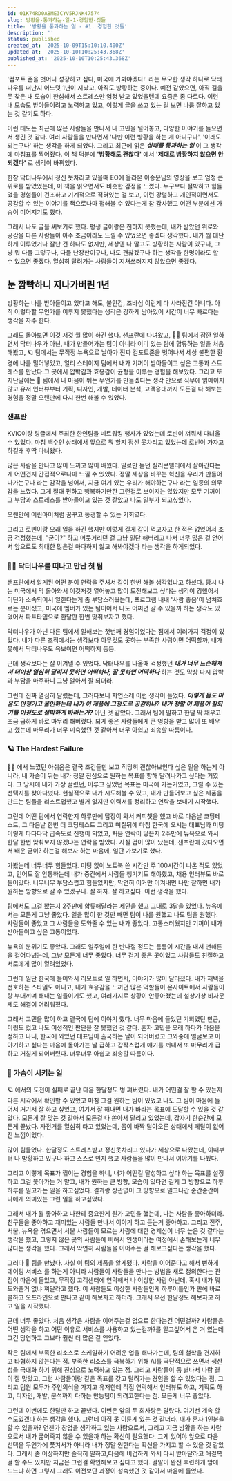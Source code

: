 ```yaml
---
id: 01K74RD0A8ME3CYV5RJNK47574
slug: 방황을-통과하는-일-1-경험한-것들
title: '방황을 통과하는 일 - #1. 경험한 것들'
description: ''
status: published
created_at: '2025-10-09T15:10:10.400Z'
updated_at: '2025-10-10T10:25:43.368Z'
published_at: '2025-10-10T10:25:43.368Z'
---
```


'컴포트 존을 벗어나 성장하고 싶다, 미국에 가봐야겠다!' 라는 무모한 생각 하나로 닥터나우를 떠난지 어느덧 1년이 지났고, 아직도 방황하는 중이다. 예전 같았으면, 아직 길을 못 찾은 내 모습이 한심해서 스트레스만 엄청 받고 있었을텐데 요즘은 좀 다르다. 이런 내 모습도 받아들이려고 노력하고 있고, 이렇게 글을 쓰고 있는 걸 보면 나름 잘하고 있는 것 같기도 하다.

이런 태도는 최근에 많은 사람들을 만나서 내 고민을 털어놓고, 다양한 이야기를 들으면서 생긴 것 같다. 여러 사람들을 만나면서 '나만 이런 방황을 하는 게 아니구나', '이래도 되는구나' 하는 생각을 하게 되었다. 그리고 최근에 읽은 _**실패를 통과하는 일**_ 이 그 생각에 마침표를 찍어줬다. 이 책 덕분에 **'방황해도 괜찮다'** 에서 **'제대로 방황하지 않으면 안 되겠다'** 로 생각이 바뀌었다. 

한창 닥터나우에서 정신 못차리고 있을때 EO에 올라온 이승윤님의 영상을 보고 엄청 큰 위로를 받았었는데, 이 책을 읽으면서도 비슷한 감정을 느꼈다. 누구보다 절박하고 힘들었을 경험들이 건조하고 기계적으로 적혀있는 걸 보고, 이런 강렬하고 개인적이면서도 공감할 수 있는 이야기를 책으로나마 접해볼 수 있다는게 참 감사했고 어떤 부분에선 가슴이 미어지기도 했다. 

그래서 나도 글을 써보기로 했다. 평생 글이랑은 친하지 못했는데, 내가 받았던 위로와 공감을 다른 사람들이 아주 조금이라도 느낄 수 있었으면 좋겠다 생각했다. 내가 뭘 대단하게 이루었거나 잘난 건 하나도 없지만, 세상엔 나 말고도 방황하는 사람이 있구나, 그냥 뭐 다들 그렇구나, 다들 난장판이구나, 나도 괜찮겠구나 하는 생각을 한명이라도 할 수 있으면 좋겠다. 열심히 달려가는 사람들이 지쳐쓰러지지 않았으면 좋겠다.

## 눈 깜빡하니 지나가버린 1년

방황하는 나를 받아들이고 있다고 해도, 불안감, 조바심 이런게 다 사라진건 아니다. 아직 이렇다할 무언가를 이루지 못했다는 생각은 강하게 남아있어 시간이 너무 빠르다는 생각을 자주 한다. 

그래도 돌아보면 이것 저것 뭘 많이 하긴 했다. 샌프란에 다녀왔고, 👨‍🏫 팀에서 잠깐 일하면서 닥터나우가 아닌, 내가 만들어가는 팀이 아니라 이미 있는 팀에 합류하는 일을 처음 해봤고, 🪐 팀에서는 무작정 뉴욕으로 날아가 진짜 컴포트존을 벗어나서 세상 불편한 환경에 나를 밀어넣었고, 얼리 스테이지 팀에서 내가 기꺼이 받아들이고 싶은 고통과 스트레스를 만났다.그 곳에서 압박감과 효용감이 균형을 이루는 경험을 해보았다. 그리고 또 지난달에는 🤝 팀에서 내 마음이 뛰는 무언가를 만들겠다는 생각 만으로 직무에 얽메이지 않고 유저 인터뷰부터 기획, 디자인, 개발, 데이터 분석, 고객응대까지 모든걸 다 해보는 경험을 정말 오랜만에 다시 한번 해볼 수 있었다. 

### 샌프란

KVIC이랑 링글에서 주최한 한인팀들 네트워킹 행사가 있었는데 로빈이 껴줘서 다녀올 수 있었다. 마침 백수인 상태에서 앞으로 뭐 할지 정신 못차리고 있었는데 로빈이 가자고 하길래 후딱 다녀왔다. 

많은 사람을 만나고 많이 느끼고 많이 배웠다. 말로만 듣던 실리콘밸리에서 살아간다는게 어떤건지 간접적으로나마 느낄 수 있었다. 정말 세상을 바꾸는 혁신을 우리가 만들어 나가는구나 라는 감각을 넘어서, 지금 여기 있는 우리가 해야하는구나 라는 일종의 의무감을 느꼈다. 그게 절대 편하고 행복하기만한 그런걸로 보이지는 않았지만 모두 기꺼이 그 부담과 스트레스를 받아들이고 있는 것 같았고 나도 일부가 되고싶었다. 

오랜만에 어린아이처럼 꿈꾸고 동경할 수 있는 기회였다. 

그리고 로빈이랑 오래 일을 하긴 했지만 이렇게 길게 같이 먹고자고 한 적은 없었어서 조금 걱정했는데, "굳이?" 하고 머뭇거리던 걸 그냥 일단 해버리고 나서 너무 많은 걸 얻어서 앞으로도 최대한 많은걸 마다하지 않고 해봐야겠다 라는 생각을 하게되었다.

### 👨‍🏫 닥터나우를 떠나고 만난 첫 팀

샌프란에서 알게된 어떤 분이 연락을 주셔서 같이 한번 해볼 생각없냐고 하셨다. 당시 나는 미국에서 막 돌아와서 이것저것 열어놓고 많이 도전해보고 싶다는 생각이 강했어서 어딘가 소속되어서 일한다는게 좀 부담스러웠는데, 프로그램 내내 '사람 좋음'이 넘쳐흐르는 분이셨고, 미국에 멤버가 있는 팀이어서 나도 어쩌면 갈 수 있을까 하는 생각도 있었어서 파트타임으로 한달만 한번 맞춰보자고 했다. 

닥터나우가 아닌 다른 팀에서 일해보는 첫번째 경험이었다는 점에서 여러가지 걱정이 있었다. 내가 다른 조직에서는 생각보다 아무것도 못하는 부족한 사람이면 어떡할까, 내가 못해서 닥터나우도 욕보이면 어떡하지 등등. 

근데 생각보다는 잘 이겨낼 수 있었다. 닥터나우를 나올때 걱정했던 _**내가 너무 느슨해져서 더이상 열심히 달리지 못하면 어떡하나, 잘 못하면 어떡하나**_ 하는 것도 막상 다시 압박과 부담을 마주하니 그냥 알아서 잘 되더라. 

그런데 진짜 열심히 달렸는데, 그러다보니 자연스레 이런 생각이 들었다. _**이렇게 몸도 마음도 안챙기고 올인하는데 내가 이 제품에 그정도로 공감하나? 내가 정말 이 제품이 잘되기를 이정도로 절박하게 바라는가?**_ 아닌 것 같았다. 그래서 팀에 말하고 한달 딱 채우고 조금 급하게 바로 마무리 해버렸다. 되게 좋은 사람들에게 큰 영향을 받고 많이 또 배우고 했는데 마무리가 너무 미숙했던 것 같아서 너무 아쉽고 죄송할 따름이다.

### 🪐 The Hardest Failure

👨‍🏫 에서 느꼈던 아쉬움은 결국 조건들만 보고 적당히 괜찮아보인다 싶은 일을 하는게 아니라, 내 가슴이 뛰는 내가 정말 진심으로 원하는 목표를 향해 달려나가고 싶다는 거였다. 그 당시에 내가 가장 끌렸던, 이루고 싶었던 목표는 미국에 가는거였고, 그럴 수 있는 선택지를 찾아다녔다. 현실적으로 내가 시도해볼 수 있고, 내가 만들어보고 싶은 제품을 만드는 팀들을 리스트업했고 별거 없지만 이력서를 정리하고 연락을 보내기 시작했다. 

그런데 어떤 팀에서 연락한지 하루만에 답장이 와서 커피챗을 했고 바로 다음날 코딩테스트, 그 다음날 한번 더 코딩테스트 그리고 며칠뒤에 마침 한국에 오시는 대표님과 미팅 이렇게 타다다닥 급속도로 진행이 되었고, 처음 연락이 닿은지 2주만에 뉴욕으로 와서 한달 한번 맞춰보지 않겠냐는 연락을 받았다. 사실 겁이 많이 났는데, 샌프란에 갔다오면서 배운 굳이? 하는걸 해보자 하는 마음에, 일단 가보기로 했다. 

가봤는데 너무너무 힘들었다. 미팅 없이 노트북 쓴 시간만 주 100시간이 나온 적도 있었고, 언어도 잘 안통하는데 내가 중간에서 사람들 챙기기도 해야했고, 채용 인터뷰도 바로 들어갔다. 너무너무 부담스럽고 힘들었지만, 막연히 이거만 이겨내면 나만 잘하면 내가 원하는 방향으로 갈 수 있겠구나. 잘 하자. 잘 하고싶다. 이런 생각을 했다. 

팀에서도 그걸 봤는지 2주만에 합류해달라는 제안을 했고 그대로 3달을 있었다. 뉴욕에서는 모든게 그냥 좋았다. 일을 많이 한 것만 빼면 팀이 나를 원했고 나도 팀을 원했다. 사람들이 좋았고 그 사람들을 도와줄 수 있는 내가 좋았다. 고통스러웠지만 기꺼이 내가 받아들이고 싶은 고통이었다. 

뉴욕의 분위기도 좋았다. 그래도 일주일에 한 반나절 정도는 틈틈이 시간을 내서 맨해튼을 걸어다녔는데, 그냥 모든게 너무 좋았다. 너무 걷기 좋은 곳이었고 사람들도 친절하고 서로에게 많이 열려있었다. 

그런데 일단 한국에 들어와서 리모트로 일 하면서, 이야기가 많이 달라졌다. 내가 재택을 선호하는 스타일도 아니고, 내가 효용감을 느끼던 많은 역할들이 온사이트에서 사람들이랑 부대끼며 해내는 일들이기도 했고, 여러가지로 상황이 안좋아졌는데 설상가상 비자문제도 해결이 어려워졌다. 

그래서 고민을 많이 하고 결국에 팀에 이야기 했다. 너무 마음에 들었던 기회였던 만큼, 미련도 컸고 나도 이성적인 판단을 잘 못했던 것 같다. 혼자 고민을 오래 하다가 마음을 정하고 나니, 한국에 와있던 대표님이 출국하는 날이 되어버렸고 그와중에 얼굴보고 이야기하고 싶다는 마음에 돌아가는 날 급하고 갑작스럽게 얘기를 꺼내서 또 마무리가 급하고 거칠게 되어버렸다. 너무너무 아쉽고 죄송할 따름이다.

### 🤝 가슴이 시키는 일

🪐 에서의 도전이 실패로 끝난 다음 한달정도 벙 쪄버렸다. 내가 어떤걸 잘 할 수 있는지 다른 시각에서 확인할 수 있었고 마침 그걸 원하는 팀이 있었고 나도 그 팀이 마음에 들어서 거기서 잘 하고 싶었고, 여기서 잘 해내면 내가 바라는 목표에 도달할 수 있을 것 같았다. 모든게 잘 맞는 것 같아서 모든걸 다 쏟아서 달리고 있었는데, 갑자기 한순간에 모든게 끝났다. 자전거를 열심히 타고 있었는데, 몸이 바짝 달아오른 상태에서 페달이 없어진 느낌이었다. 

많이 힘들었다. 한달정도 스트레스받고 정신못차리고 있다가 세상으로 나왔는데, 이때부터 나 방황하고 있구나 하고 스스로 인지 했고 사람들을 많이 만나서 이야기를 나눴다. 

그리고 이렇게 목표가 꺾이는 경험을 하니, 내가 어떤걸 달성하고 싶다 하는 목표를 설정하고 그걸 쫓아가는 거 말고, 내가 원하는 큰 방향, 모습이 있다면 길게 그 방향으로 하루하루를 밀고가는 일을  하고싶었다. 결과랑 상관없이 그 방향으로 밀고나간 순간순간이 나에게 의미있는 그런 일을 하고싶었다.

그래서 내가 뭘 좋아하고 나한테 중요한게 뭔가 고민을 했는데, 나는 사람을 좋아하더라. 친구들을 좋아하고 재미있는 사람들 만나서 이야기 하고 듣는거 좋아하고. 그리고 진주, 서울, 뉴욕을 겪으면서 서울 사람들이 모르는 사람에 대한 경계심이 너무 높은 것 같다는 생각을 했고, 그렇지 않은 곳의 사람들에 비해서 인생이라는 여정에서 손해보는게 너무 많다는 생각을 했다. 그래서 막연히 사람들을 이어주는 걸 해보고싶다는 생각을 했다.

그러다 🤝 팀을 만났다. 사실 이 팀의 제품을 알게됐다. 사람을 이어준다고 해서 뻔하게 데이팅 서비스 를 하는게 아니라 사람들이 사람들을 만나는 방법을 새로 정의한다는 관점이 마음에 들었고, 무작정 고객센터에 연락해서 나 이상한 사람 아닌데, 혹시 내가 뭐 도와줄거 없냐 껴달라고 했다. 이 사람들도 이상한 사람들인게 하루이틀인가 만에 바로 콜하고 오프라인으로 만나고 같이 해보자고 하더라. 그래서 우선 한달정도 해보자고 하고 일을 시작했다. 

근데 너무 좋았다. 처음 생각은 사람을 이어주는걸 업으로 한다는건 어떤걸까? 사람들은 어떤 생각을 하고 어떤 이유로 서비스를 사용하고 있는걸까?를 알고싶어서 온 거 였는데 그건 당연하고 그보다 훨씬 더 많은 걸 얻었다. 

작은 팀에서 부족한 리소스로 스케일하기 어려운 업을 해나가는데, 팀의 철학을 견지하고 타협하지 않는다는 점. 부족한 리소스를 극복하기 위해 AI를 극단적으로 쓰면서 생산성을 극대화 하기 위해 진심으로 노력하고 있는 점. 그리고 사람들이 좀 별나서 나랑 결이 잘 맞았고, 그런 사람들이랑 같은 목표를 갖고 달려가는 경험을 할 수 있었다는 점, 그리고 팀원 모두가 주인의식을 가지고 유저한테 직접 연락해서 인터뷰도 하고, 기획도 하고, 디자인, 개발, 분석까지 다하는 만능팀이 되려고한다는 점. 모든게 너무 좋았다. 

그런데 이번에도 한달만 하고 끝냈다. 이번은 앞의 두 회사랑은 달랐다. 여기선 계속 할수도있겠다 하는 생각을 했다. 그런데 아직 못 이룬게 있는 것 같더라. 내가 혼자 1인분을 할 수 있을까? 언젠가 창업을 생각하고 있는 사람으로서, 그리고 지금 방황을 하는 사람으로서 내가 굶어죽지 않을 수 있을까 하는 확신이 필요했다. 그게 있어야 앞으로 다음 선택을 무언가에 쫓겨서가 아니라 내가 정말 원한다는 확신을 가지고 할 수 있을 것 같았다. 그래서 좀 이상하지만 솔직히 말하고,다음에 비겁하게 와서 다시 받아달라고 애걸복걸 할 수도 있지만 지금은 그런걸 확인해보고 싶다고 했다. 결말이 완전 후련하게 맘에 드느냐 하면 그렇지 그래도 이전보단 과정이 성숙했던 것 같아서 마음에 들었다.
